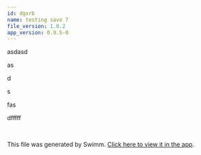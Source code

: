 ```yaml
---
id: dgxrb
name: testing save 7
file_version: 1.0.2
app_version: 0.9.5-0
---
```


asdasd

as

d

s

fas

dfffff




<br/>

This file was generated by Swimm. [Click here to view it in the app](http://localhost:5000/repos/Z2l0aHViJTNBJTNBc3Rva2Utd2VhdGhlciUzQSUzQUFkZGllQ29oZW4=/docs/dgxrb).